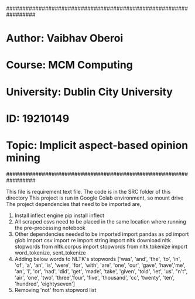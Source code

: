 #################################################################	
#               Author: Vaibhav Oberoi				#
#               Course: MCM Computing				#
#            University: Dublin City University			#
#               ID: 19210149					#
#          Topic: Implicit aspect-based opinion mining		#
#################################################################

This file is requirement text file. 
The code is in the SRC folder of this directory
This project is run in Google Colab environment, so mount drive
The project dependencies that need to be imported  are,
1. Install inflect engine
	pip install inflect
2. All scraped csvs need to be placed in the same location where running the pre-processing notebook
3. Other dependencies needed to be imported
	import pandas as pd
	import glob
	import csv
	import re
	import string
	import nltk
	download nltk stopwords
	from nltk.corpus import stopwords
	from nltk.tokenize import word_tokenize, sent_tokenize
4. Adding below words to NLTK's stopwords
	['was', 'and', 'the', 'to', 'in', 'of', 'a', 'an', 'is', 'were', 
	'for', 'with', 'are', 'one', 'our', 'gave', 'have','me', 'an', 
	'i', 'or', 'had', 'did', 'get', 'made', 'take', 'given', 'told',
	'let', 'us', "n't", 'air', 'one', 'two', 'three','four', 'five', 
	'thousand', 'cc', 'twenty', 'ten', 'hundred', 'eightyseven']
5. Removing 'not' from stopword list
